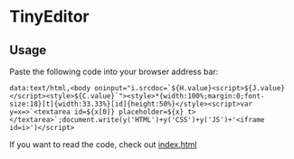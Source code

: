 # TinyEditor

## Usage

Paste the following code into your browser address bar:

	data:text/html,<body oninput="i.srcdoc=`${H.value}<script>${J.value}</script><style>${C.value}`"><style>*{width:100%;margin:0;font-size:18}[t]{width:33.33%}[id]{height:50%}</style><script>var y=x=>`<textarea id=${x[0]} placeholder=${x} t></textarea>`;document.write(y('HTML')+y('CSS')+y('JS')+'<iframe id=i>')</script>

If you want to read the code, check out [index.html](https://github.com/umpox/TinyEditor/blob/master/index.html)
